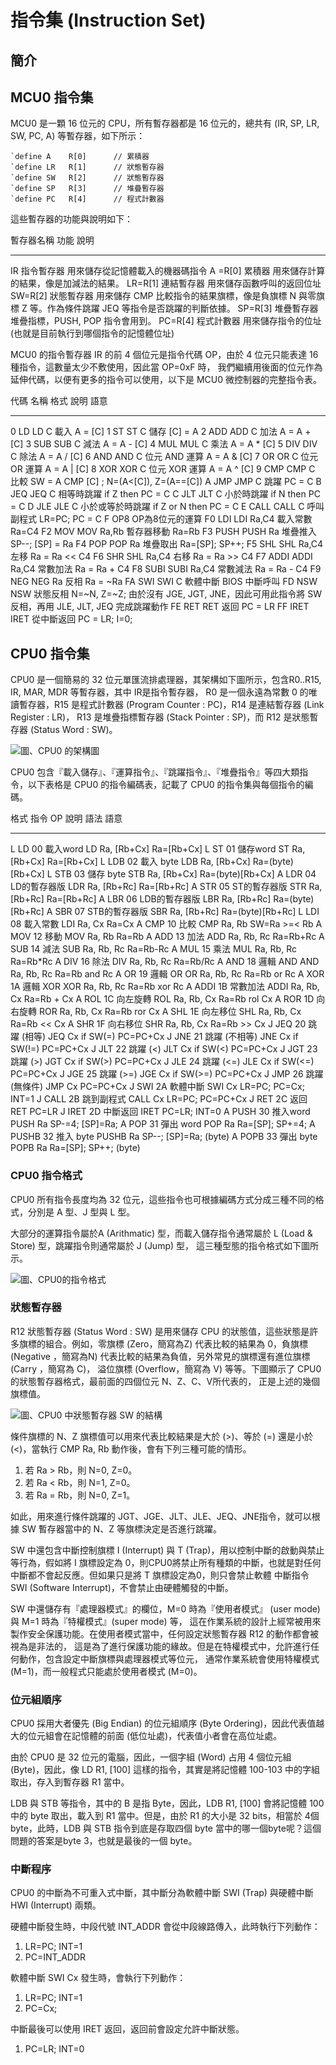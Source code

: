 
# 指令集 (Instruction Set)

## 簡介

## MCU0 指令集

MCU0 是一顆 16 位元的 CPU，所有暫存器都是 16 位元的，總共有 (IR, SP, LR, SW, PC, A) 等暫存器，如下所示：

```
`define A    R[0]      // 累積器
`define LR   R[1]      // 狀態暫存器
`define SW   R[2]      // 狀態暫存器
`define SP   R[3]      // 堆疊暫存器
`define PC   R[4]      // 程式計數器
```

這些暫存器的功能與說明如下：

暫存器名稱    功能          說明
-----------   ----------    --------------------------------------------------------------------------------------
IR            指令暫存器    用來儲存從記憶體載入的機器碼指令
A =R[0]       累積器        用來儲存計算的結果，像是加減法的結果。
LR=R[1]       連結暫存器    用來儲存函數呼叫的返回位址
SW=R[2]       狀態暫存器    用來儲存 CMP 比較指令的結果旗標，像是負旗標 N 與零旗標 Z 等。作為條件跳躍 JEQ 等指令是否跳躍的判斷依據。
SP=R[3]       堆疊暫存器    堆疊指標，PUSH, POP 指令會用到。
PC=R[4]       程式計數器    用來儲存指令的位址 (也就是目前執行到哪個指令的記憶體位址)

MCU0 的指令暫存器 IR 的前 4 個位元是指令代碼 OP，由於 4 位元只能表達 16 種指令，這數量太少不敷使用，因此當 OP=0xF 時，
我們繼續用後面的位元作為延伸代碼，以便有更多的指令可以使用，以下是 MCU0 微控制器的完整指令表。

代碼 名稱       格式                 說明              語意
---- ------     --------             ------------      ----------------
0    LD         LD  C                載入              A = [C]
1    ST         ST  C                儲存              [C] = A
2    ADD        ADD C                加法              A = A + [C]
3    SUB        SUB C                減法              A = A - [C]
4    MUL        MUL C                乘法              A = A * [C]
5    DIV        DIV C                除法              A = A / [C]
6    AND        AND C                位元 AND 運算     A = A & [C]
7    OR         OR  C                位元 OR  運算     A = A | [C]
8    XOR        XOR C                位元 XOR 運算     A = A ^ [C]
9    CMP        CMP C                比較              SW = A CMP [C] ; N=(A<[C]), Z=(A==[C])
A    JMP        JMP C                跳躍              PC = C
B    JEQ        JEQ C                相等時跳躍        if Z then PC = C
C    JLT        JLT C                小於時跳躍        if N then PC = C
D    JLE        JLE C                小於或等於時跳躍  if Z or N then PC = C
E    CALL       CALL C               呼叫副程式        LR=PC; PC = C
F    OP8                             OP為8位元的運算
F0   LDI        LDI Ra,C4            載入常數          Ra=C4
F2   MOV        MOV Ra,Rb            暫存器移動        Ra=Rb
F3   PUSH       PUSH Ra              堆疊推入          SP--; [SP] = Ra
F4   POP        POP  Ra              堆疊取出          Ra=[SP]; SP++;
F5   SHL        SHL Ra,C4            左移              Ra = Ra << C4
F6   SHR        SHL Ra,C4            右移              Ra = Ra >> C4
F7   ADDI       ADDI Ra,C4           常數加法          Ra = Ra + C4
F8   SUBI       SUBI Ra,C4           常數減法          Ra = Ra - C4
F9   NEG        NEG Ra               反相              Ra = ~Ra
FA   SWI        SWI C                軟體中斷          BIOS 中斷呼叫
FD   NSW        NSW                  狀態反相          N=~N, Z=~Z; 由於沒有 JGE, JGT, JNE，因此可用此指令將 SW 反相，再用 JLE, JLT, JEQ 完成跳躍動作
FE   RET        RET                  返回              PC = LR
FF   IRET       IRET                 從中斷返回        PC = LR; I=0;

## CPU0 指令集

CPU0 是一個簡易的 32 位元單匯流排處理器，其架構如下圖所示，包含R0..R15, IR, MAR, MDR 等暫存器，其中 IR是指令暫存器，
R0 是一個永遠為常數 0 的唯讀暫存器，R15 是程式計數器 (Program Counter : PC)，R14 是連結暫存器 (Link Register : LR)，
R13 是堆疊指標暫存器 (Stack Pointer : SP)，而 R12 是狀態暫存器 (Status Word : SW)。

![圖、CPU0 的架構圖](../img/cpu0architecture.jpg)

CPU0 包含『載入儲存』、『運算指令』、『跳躍指令』、『堆疊指令』等四大類指令，以下表格是 CPU0 的指令編碼表，記載了 CPU0 的指令集與每個指令的編碼。

格式    指令        OP      說明                     語法                       語意
-----   ---------   ------  ---------------------    --------------------       ---------------------
L       LD          00      載入word                 LD  Ra, [Rb+Cx]             Ra=[Rb+Cx]
L       ST          01      儲存word                 ST  Ra, [Rb+Cx]             Ra=[Rb+Cx]
L       LDB         02      載入 byte                LDB Ra, [Rb+Cx]             Ra=(byte)[Rb+Cx]
L       STB         03      儲存 byte                STB Ra, [Rb+Cx]             Ra=(byte)[Rb+Cx]
A       LDR         04      LD的暫存器版             LDR Ra, [Rb+Rc]             Ra=[Rb+Rc]
A       STR         05      ST的暫存器版             STR Ra, [Rb+Rc]             Ra=[Rb+Rc]
A       LBR         06      LDB的暫存器版            LBR Ra, [Rb+Rc]             Ra=(byte)[Rb+Rc]
A       SBR         07      STB的暫存器版            SBR Ra, [Rb+Rc]             Ra=(byte)[Rb+Rc]
L       LDI         08      載入常數                 LDI Ra, Cx                  Ra=Cx
A       CMP         10      比較                     CMP Ra, Rb                  SW=Ra >=< Rb
A       MOV         12      移動                     MOV Ra, Rb                  Ra=Rb
A       ADD         13      加法                     ADD Ra, Rb, Rc              Ra=Rb+Rc
A       SUB         14      減法                     SUB Ra, Rb, Rc              Ra=Rb-Rc
A       MUL         15      乘法                     MUL Ra, Rb, Rc              Ra=Rb*Rc
A       DIV         16      除法                     DIV Ra, Rb, Rc              Ra=Rb/Rc
A       AND         18      邏輯 AND                 AND Ra, Rb, Rc              Ra=Rb and Rc
A       OR          19      邏輯 OR                  OR Ra, Rb, Rc               Ra=Rb or Rc
A       XOR         1A      邏輯 XOR                 XOR Ra, Rb, Rc              Ra=Rb xor Rc
A       ADDI        1B      常數加法                 ADDI Ra, Rb, Cx             Ra=Rb + Cx
A       ROL         1C      向左旋轉                 ROL Ra, Rb, Cx              Ra=Rb rol Cx
A       ROR         1D      向右旋轉                 ROR Ra, Rb, Cx              Ra=Rb ror Cx
A       SHL         1E      向左移位                 SHL Ra, Rb, Cx              Ra=Rb << Cx
A       SHR         1F      向右移位                 SHR Ra, Rb, Cx              Ra=Rb >> Cx
J       JEQ         20      跳躍 (相等)              JEQ Cx                      if SW(=)  PC=PC+Cx
J       JNE         21      跳躍 (不相等)            JNE Cx                      if SW(!=) PC=PC+Cx
J       JLT         22      跳躍 (<)                 JLT Cx                      if SW(<)  PC=PC+Cx
J       JGT         23      跳躍 (>)                 JGT Cx                      if SW(>)  PC=PC+Cx
J       JLE         24      跳躍 (<=)                JLE Cx                      if SW(<=) PC=PC+Cx
J       JGE         25      跳躍 (>=)                JGE Cx                      if SW(>=) PC=PC+Cx
J       JMP         26      跳躍 (無條件)            JMP Cx                      PC=PC+Cx
J       SWI         2A      軟體中斷                 SWI Cx                      LR=PC; PC=Cx; INT=1
J       CALL        2B      跳到副程式               CALL Cx                     LR=PC; PC=PC+Cx
J       RET         2C      返回                     RET                         PC=LR
J       IRET        2D      中斷返回                 IRET                        PC=LR; INT=0
A       PUSH        30      推入word                 PUSH Ra                     SP-=4; [SP]=Ra;
A       POP         31      彈出 word                POP Ra                      Ra=[SP]; SP+=4;
A       PUSHB       32      推入 byte                PUSHB Ra                    SP--; [SP]=Ra; (byte)
A       POPB        33      彈出 byte                POPB Ra                     Ra=[SP]; SP++; (byte)

### CPU0 指令格式

CPU0 所有指令長度均為 32 位元，這些指令也可根據編碼方式分成三種不同的格式，分別是 A 型、J 型與 L 型。

大部分的運算指令屬於A (Arithmatic) 型，而載入儲存指令通常屬於 L (Load & Store) 型，跳躍指令則通常屬於 J (Jump) 型，
這三種型態的指令格式如下圖所示。

![圖、CPU0的指令格式](../img/cpu0format.jpg)

### 狀態暫存器

R12 狀態暫存器 (Status Word : SW) 是用來儲存 CPU 的狀態值，這些狀態是許多旗標的組合。例如，零旗標 (Zero，簡寫為Z) 
代表比較的結果為 0，負旗標 (Negative ，簡寫為N) 代表比較的結果為負值，另外常見的旗標還有進位旗標 (Carry ，簡寫為 C)，
溢位旗標 (Overflow，簡寫為 V) 等等。下圖顯示了 CPU0 的狀態暫存器格式，最前面的四個位元 N、Z、C、V所代表的，
正是上述的幾個旗標值。

![圖、CPU0 中狀態暫存器 SW 的結構](../img/cpu0sw.jpg)

條件旗標的 N、Z 旗標值可以用來代表比較結果是大於 (>)、等於 (=) 還是小於 (<)，當執行 CMP Ra, Rb 動作後，會有下列三種可能的情形。

1. 若 Ra > Rb，則 N=0, Z=0。
2. 若 Ra < Rb，則 N=1, Z=0。
3. 若 Ra = Rb，則 N=0, Z=1。

如此，用來進行條件跳躍的 JGT、JGE、JLT、JLE、JEQ、JNE指令，就可以根據 SW 暫存器當中的 N、Z 等旗標決定是否進行跳躍。

SW 中還包含中斷控制旗標 I (Interrupt) 與 T (Trap)，用以控制中斷的啟動與禁止等行為，假如將 I 旗標設定為 0，則CPU0將禁止所有種類的中斷，也就是對任何中斷都不會起反應。但如果只是將 T 旗標設定為0，則只會禁止軟體
中斷指令 SWI (Software Interrupt)，不會禁止由硬體觸發的中斷。

SW 中還儲存有『處理器模式』的欄位，M=0 時為『使用者模式』 (user mode) 與 M=1 時為『特權模式』(super mode) 等，
這在作業系統的設計上經常被用來製作安全保護功能。在使用者模式當中，任何設定狀態暫存器 R12 的動作都會被視為是非法的，
這是為了進行保護功能的緣故。但是在特權模式中，允許進行任何動作，包含設定中斷旗標與處理器模式等位元，
通常作業系統會使用特權模式 (M=1)，而一般程式只能處於使用者模式 (M=0)。

### 位元組順序

CPU0 採用大者優先 (Big Endian) 的位元組順序 (Byte Ordering)，因此代表值越大的位元組會在記憶體的前面 (低位址處)，代表值小者會在高位址處。

由於 CPU0 是 32 位元的電腦，因此，一個字組 (Word) 占用 4 個位元組 (Byte)，因此，像 LD R1, [100] 這樣的指令，其實是將記憶體 100-103 中的字組取出，存入到暫存器 R1 當中。

LDB 與 STB 等指令，其中的 B 是指 Byte，因此，LDB R1, [100] 會將記憶體 100 中的 byte 取出，載入到 R1 當中。但是，由於 R1 的大小是 32 bits，相當於 4個 byte，此時，LDB 與 STB 指令到底是存取四個 byte 當中的哪一個byte呢？這個問題的答案是byte 3，也就是最後的一個 byte。 


### 中斷程序

CPU0 的中斷為不可重入式中斷，其中斷分為軟體中斷 SWI (Trap) 與硬體中斷 HWI (Interrupt) 兩類。

硬體中斷發生時，中段代號 INT_ADDR 會從中段線路傳入，此時執行下列動作：

1. LR=PC; INT=1
2. PC=INT_ADDR

軟體中斷 SWI Cx 發生時，會執行下列動作：

1. LR=PC; INT=1
2. PC=Cx; 

中斷最後可以使用 IRET 返回，返回前會設定允許中斷狀態。

1. PC=LR; INT=0

